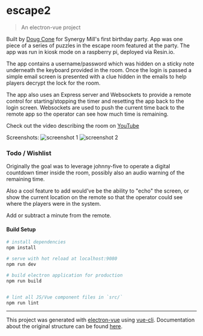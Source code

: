 # escape2

> An electron-vue project

Built by [Doug Cone](https://dougcone.com) for Synergy Mill's first birthday party. App was one piece of a series of puzzles in the escape room featured at the party. The app was run in kiosk mode on a raspberry pi, deployed via Resin.io.

The app contains a username/password which was hidden on a sticky note underneath the keyboard provided in the room. Once the login is passed a simple email screen is presented with a clue hidden in the emails to help players decrypt the lock for the room.

The app also uses an Express server and Websockets to provide a remote control for starting/stopping the timer and resetting the app back to the login screen. Websockets are used to push the current time back to the remote app so the operator can see how much time is remaining.

Check out the video describing the room on [YouTube](https://)

Screenshots:
![screenshot 1](https://github.com/nullvariable/escape2/raw/master/screenshot1.png "screenshot1")
![screenshot 2](https://github.com/nullvariable/escape2/raw/master/screenshot2.png "screenshot2")

### Todo / Wishlist
Originally the goal was to leverage johnny-five to operate a digital countdown timer inside the room, possibly also an audio warning of the remaining time.

Also a cool feature to add would've be the ability to "echo" the screen, or show the current location on the remote so that the operator could see where the players were in the system.

Add or subtract a minute from the remote.


#### Build Setup

``` bash
# install dependencies
npm install

# serve with hot reload at localhost:9080
npm run dev

# build electron application for production
npm run build


# lint all JS/Vue component files in `src/`
npm run lint

```

---

This project was generated with [electron-vue](https://github.com/SimulatedGREG/electron-vue) using [vue-cli](https://github.com/vuejs/vue-cli). Documentation about the original structure can be found [here](https://simulatedgreg.gitbooks.io/electron-vue/content/index.html).
